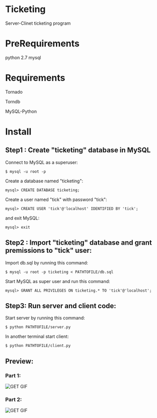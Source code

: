 # Ticketing
Server-Clinet ticketing program

# PreRequirements
python 2.7
mysql

# Requirements
Tornado

Torndb

MySQL-Python

# Install

## Step1 : Create "ticketing" database in MySQL

Connect to MySQL as a superuser:

```shell
$ mysql -u root -p
```
    
Create a database named "ticketing":
    
```shell
mysql> CREATE DATABASE ticketing;
```
    
Create a user named "tick" with password "tick":
    
```shell
mysql> CREATE USER 'tick'@'localhost' IDENTIFIED BY 'tick';
```
and exit MySQL:

```shell
mysql> exit
```

## Step2 : Import "ticketing" database and grant premissions to "tick" user:

Import db.sql by running this command:

```shell
$ mysql -u root -p ticketing < PATHTOFILE/db.sql
```
Start MySQL as super user and run this command:

```shell
mysql> GRANT ALL PRIVILEGES ON ticketing.* TO 'tick'@'localhost';
```

## Step3: Run server and client code:

Start server by running this command:

```shell
$ python PATHTOFILE/server.py
```

In another terminal start client:

```shell
$ python PATHTOFILE/client.py
```

## Preview:

### Part 1:
![GET GIF](http://up.vbiran.ir/uploads/8998155568203426603_part1.gif)

### Part 2:
![GET GIF](http://up.vbiran.ir/uploads/35590155568202735501_part2.gif)
